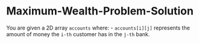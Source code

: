 # Maximum-Wealth-Problem-Solution
You are given a 2D array `accounts` where:   - `accounts[i][j]` represents the amount of money the `i-th` customer has in the `j-th` bank.
